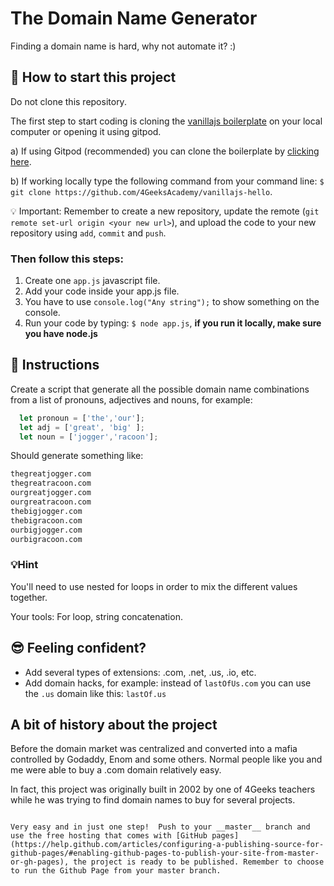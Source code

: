 # The Domain Name Generator

Finding a domain name is hard, why not automate it? :)


## 🌱  How to start this project

Do not clone this repository.

The first step to start coding is cloning the [vanillajs boilerplate](https://github.com/4GeeksAcademy/vanillajs-hello) on your local computer or opening it using gitpod.

a) If using Gitpod (recommended) you can clone the boilerplate by [clicking here](https://github.com/4GeeksAcademy/vanillajs-hello).

b) If working locally type the following command from your command line: `$ git clone https://github.com/4GeeksAcademy/vanillajs-hello`.

💡 Important: Remember to create a new repository, update the remote (`git remote set-url origin <your new url>`), and upload the code to your new repository using `add`, `commit` and `push`.

### Then follow this steps:

1. Create one `app.js` javascript file.
2. Add your code inside your app.js file.
3. You have to use `console.log("Any string");` to show something on the console.
4. Run your code by typing: `$ node app.js`, **if you run it locally, make sure you have node.js**


## 📝 Instructions

Create a script that generate all the possible domain name combinations
from a list of pronouns, adjectives and nouns, for example:

```js
  let pronoun = ['the','our'];
  let adj = ['great', 'big' ];
  let noun = ['jogger','racoon'];
```

Should generate something like:

```bash
thegreatjogger.com
thegreatracoon.com
ourgreatjogger.com
ourgreatracoon.com
thebigjogger.com
thebigracoon.com
ourbigjogger.com
ourbigracoon.com
```

### 💡Hint

You'll need to use nested for loops in order to mix the different values together.

Your tools: For loop, string concatenation.

## 😎 Feeling confident?

- Add several types of extensions: .com, .net, .us, .io, etc.
- Add domain hacks, for example: instead of `lastOfUs.com` you can use the `.us` domain like this: `lastOf.us`

## A bit of history about the project

Before the domain market was centralized and converted into a mafia 
controlled by Godaddy, Enom and some others. Normal people like you and me 
were able to buy a .com domain relatively easy. 

In fact, this project was originally built in 2002 by one of 4Geeks teachers 
while he was trying to find domain names to buy for several projects.

```

Very easy and in just one step!  Push to your __master__ branch and use the free hosting that comes with [GitHub pages](https://help.github.com/articles/configuring-a-publishing-source-for-github-pages/#enabling-github-pages-to-publish-your-site-from-master-or-gh-pages), the project is ready to be published. Remember to choose to run the Github Page from your master branch.
